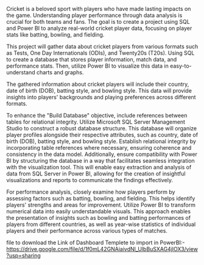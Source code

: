Cricket is a beloved sport with players who have made lasting impacts on the game. Understanding player performance through data analysis is crucial for both teams and fans. The goal is to create a project using SQL and Power BI to analyze real-world cricket player data, focusing on player stats like batting, bowling, and fielding.

This project will gather data about cricket players from various formats such as Tests, One Day Internationals (ODIs), and Twenty20s (T20s). Using SQL to create a database that stores player information, match data, and performance stats. Then, utilize Power BI to visualize this data in easy-to-understand charts and graphs.

The gathered information about cricket players will include their country, date of birth (DOB), batting style, and bowling style. This data will provide insights into players' backgrounds and playing preferences across different formats.

To enhance the "Build Database" objective, include references between tables for relational integrity. Utilize Microsoft SQL Server Management Studio to construct a robust database structure. This database will organize player profiles alongside their respective attributes, such as country, date of birth (DOB), batting style, and bowling style. Establish relational integrity by incorporating table references where necessary, ensuring coherence and consistency in the data model. Additionally, ensure compatibility with Power BI by structuring the database in a way that facilitates seamless integration with the visualization tool. This will enable easy extraction and analysis of data from SQL Server in Power BI, allowing for the creation of insightful visualizations and reports to communicate the findings effectively.

For performance analysis, closely examine how players perform by assessing factors such as batting, bowling, and fielding. This helps identify players' strengths and areas for improvement. Utilize Power BI to transform numerical data into easily understandable visuals. This approach enables the presentation of insights such as bowling and batting performances of players from different countries, as well as year-wise statistics of individual players and their performance across various types of matches.



file to download the Link of Dashboard Templete to import in PowerBI:-
https://drive.google.com/file/d/1f0mL42GNAiaivdNl_UlbBuSXAG4jlOX3/view?usp=sharing
